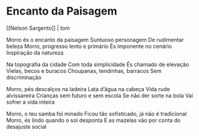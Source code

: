 # Encanto da Paisagem

[[Nelson Sargento]] | tom

Morro és o encanto da paisagem
Suntuoso personagem
De rudimentar beleza
Morro, progresso lento e primário
És imponente no cenário
Inspiração da natureza

Na topografia da cidade
Com toda simplicidade
És chamado de elevação
Vielas, becos e buracos
Choupanas, tendinhas, barracos
Sem discriminação

Morro, pés descalços na ladeira
Lata d’água na cabeça
Vida rude alvissareira
Crianças sem futuro e sem escola
Se não der sorte na bola
Vai sofrer a vida inteira

Morro, o teu samba foi minado
Ficou tão sofisticado, já não é tradicional
Morro, és lindo quando o sol desponta
E as mazelas vão por conta do desajuste social
